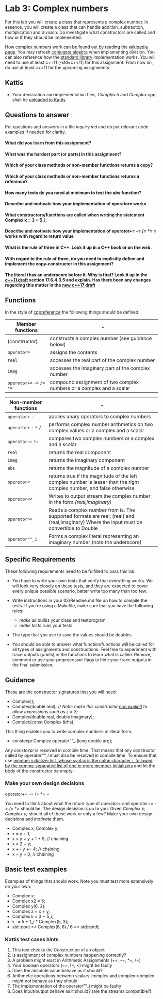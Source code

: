 # Lab 3: Complex numbers


For this lab you will create a class that represents a complex number. In essence, you will create a class that can handle addition, subtraction, multiplication and division. Do investigate what constructors are called and how or if they should be implemented.

How complex numbers work can be found out by reading the [wikipedia page](https://en.wikipedia.org/wiki/Complex_number). You may refresh [conjugate algebra](https://en.wikipedia.org/wiki/Conjugate_%28algebra%29) when implementing division. You can also reference how the [standard library](http://en.cppreference.com/w/cpp/numeric/complex) implementation works. You will need to use at least c++11 (-std=c++11) for this assignment. From now on, do use at least c++11 for the upcoming assignments.

## Kattis

* Your declaration and implementation files, _Complex.h_ and _Complex.cpp_, shall be [uploaded to Kattis](https://kth.kattis.com/courses/DD1388/cprog24/assignments/m4bnvt).


## Questions to answer

Put questions and answers in a file _inquiry.md_ and do put relevant code examples if needed for clarity.

#### What did you learn from this assignment?

#### What was the hardest part (or parts) in this assignment?

#### Which of your class methods or non-member functions returns a copy?

#### Which of your class methods or non-member functions returns a reference?

#### How many tests do you need at minimum to test the _abs_ function?

#### Describe and motivate how your implementation of operator= works

#### What constructors/functions are called when writing the statement Complex k = 3 + 5_i;

#### Describe and motivate how your implementation of operator+= -= /= *= = works with regard to return value

#### What is the rule of three in C++. Look it up in a C++ book or on the web.

#### With regard to the rule of three, do you need to explicitly define and implement the copy-constructor in this assignment?

#### The literal _i_ has an underscore before it. Why is that? Look it up in the [c++11 draft](http://www.open-std.org/jtc1/sc22/wg21/docs/papers/2012/n3376.pdf) section 17.6.4.3.5 and explain. Has there been any changes regarding this matter in the [new c++17 draft](http://www.open-std.org/jtc1/sc22/wg21/docs/papers/2017/n4659.pdf)




## Functions
In the style of [cppreference](http://en.cppreference.com/w/cpp/numeric/complex) the following things should be defined:

| Member functions |  - |
|  ---                 | --- |
| (constructor)        | constructs a complex number (see guidance below) |
| `operator=`            | assigns the contents |
| `real`                 | accesses the real part of the complex number |
| `imag`                 | accesses the imaginary part of the complex number |
| `operator+=` `-=` `/=` `*=`  | compound assignment of two complex numbers or a complex and a scalar |



| Non-member functions  | - |
| ---             | ---|
| `operator+` `-`     | applies unary operators to complex numbers |
| `operator+` `-` `*` `/` | performs complex number arithmetics on two complex values or a complex and a scalar |
| `operator==` `!=`   | compares two complex numbers or a complex and a scalar |
| `real`            | returns the real component |
| `imag`            | returns the imaginary component |
| `abs`             | returns the magnitude of a complex number |
| `operator<`       | returns true if the magnitude of the left complex number is lesser than the right complex number, and false otherwise |
| `operator<<`           |  Writes to output stream the complex number in the form _(real,imaginary)_ |
| `operator>>`           | Reads a complex number from is. The supported formats are real, (real) and (real,imaginary) Where the input must be convertible to Double |
| `operator""_i`    | Forms a complex literal representing an imaginary number (note the underscore) |

## Specific Requirements

These following requirements need to be fulfilled to pass this lab.

* You have to write your own tests that verify that everything works. We will look very closely on these tests, and they are expected to cover every unique possible scenario, better write too many than too few.

* Write instructions in your 03/Readme.md file on how to compile the tests. If you're using a Makefile, make sure that you have the following rules:
  * _make all_ builds your class and testprogram
  * _make tests_ runs your tests

* The type that you use to save the values should be doubles.

* You should be able to answer what function/functions will be called for all types of assignments and constructions. Feel free to experiment with trace outputs (prints) in the functions to learn what is called. Remove, comment or use your preprocessor flags to hide your trace outputs in the final submission.

## Guidance
These are the constructor signatures that you will need:

* Complex();
* Complex(double real);     // _Note: make this constructor [non explicit](http://en.cppreference.com/w/cpp/language/converting_constructor) to allow expressions such as z = 3;_
* Complex(double real, double imaginary);
* Complex(const Complex &rhs);

This thing enables you to write complex numbers in literal form.
* constexpr Complex operator""_i(long double arg);

Any *constexpr* is resolved in compile time. That means that any
constructor called by *operator""_i* must also be resolved in compile
time. To ensure that, use [member initializer list, whose syntax is the
colon character :, followed by the comma-separated list of one or more
member-initializers](https://en.cppreference.com/w/cpp/language/constructor)
and let the body of the constructor be empty.

### Make your own design decisions

operator+= -= /= *= =

You need to think about what the return type of operator= and
operator+= -= /= *= should be. The design decision is up to you. Given
_Complex x; Complex y;_ should all of these work or only a few? Make
your own design decisions and *motivate* them.

* Complex x; Complex y;
* x = y + 1;
* x = y + y + 1 + 5;     // chaining
* x = 2 + y;
* x += y += 4;           // chaining
* x = y = 0;             // chaining

## Basic test examples

Examples of things that should work. Note you must test more extensively on your own.

* Complex x;
* Complex x2 = 5;
* Complex y(6, 2);
* Complex z = x + y;
* Complex k = 3 + 5_i;
* k -= 5 + 1_i * Complex(5, 3);
* std::cout << Complex(6, 6) / 6 << std::endl;

### Kattis test cases hints

1. This test checks the Construction of an object
2. Is assignment of complex numbers happening correctly?
3. A problem might exist in Arithmetic Assignments (+=, -=, *=, /=)
4. Your boolean operators (==, !=, <) might be faulty
5. Does the absolute value behave as it should?
6. Arithmetic operations between scalars-complex and complex-complex might not behave as they should
7. The implementation of  the operator””_i might be faulty
8. Does Input/output behave as it should? (are the streams compatible?)

